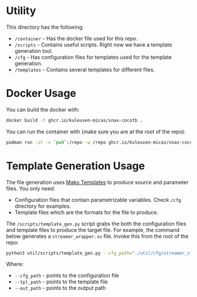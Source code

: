 # Utility

This directory has the following:

* `/container` - Has the docker file used for this repo.
* `/scripts` - Contains useful scripts. Right now we have a template generation tool.
* `/cfg` - Has configuration files for templates used for the template generation.
* `/templates` - Contains several templates for different files.

# Docker Usage

You can build the docker with:

```bash
docker build -t ghcr.io/kuleuven-micas/snax-cocotb .
```

You can run the container with (make sure you are at the root of the repo):

```bash
podman run -it -v `pwd`:/repo -w /repo ghcr.io/kuleuven-micas/snax-cocotb
```

# Template Generation Usage

The file generation uses [Mako Templates](https://www.makotemplates.org/) to produce source and parameter files. You only need:

* Configuration files that contain parametrizable variables. Check `/cfg` directory for examples.
* Template files which are the formats for the file to produce.

The `/scripts/template_gen.py` script grabs the both the configuration files and template files to produce the target file. For example, the command below generates a `streamer_wrapper.sv` file. Invoke this from the root of the repo:

```bash
python3 util/scripts/template_gen.py --cfg_path="./util/cfg/streamer_cfg.hjson" --tpl_path="./util/templates/streamer_wrapper.sv.tpl" --out_path="./rtl/streamer_wrapper.sv"
```

Where:

* `--cfg_path` - points to the configuration file
* `--tpl_path` - points to the template file
* `--out_path` - points to the output path

